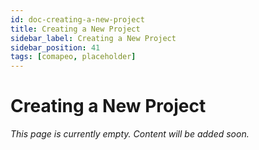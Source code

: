 ```yaml
---
id: doc-creating-a-new-project
title: Creating a New Project
sidebar_label: Creating a New Project
sidebar_position: 41
tags: [comapeo, placeholder]
---
```


# Creating a New Project

*This page is currently empty. Content will be added soon.*
